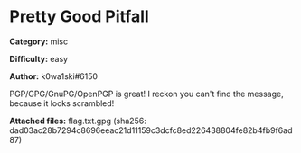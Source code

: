 # Pretty Good Pitfall

**Category:** misc

**Difficulty:** easy

**Author:** k0wa1ski#6150

PGP/GPG/GnuPG/OpenPGP is great! I reckon you can't find the message, because it looks scrambled!

**Attached files:** flag.txt.gpg (sha256: dad03ac28b7294c8696eeac21d11159c3dcfc8ed226438804fe82b4fb9f6ad87)

